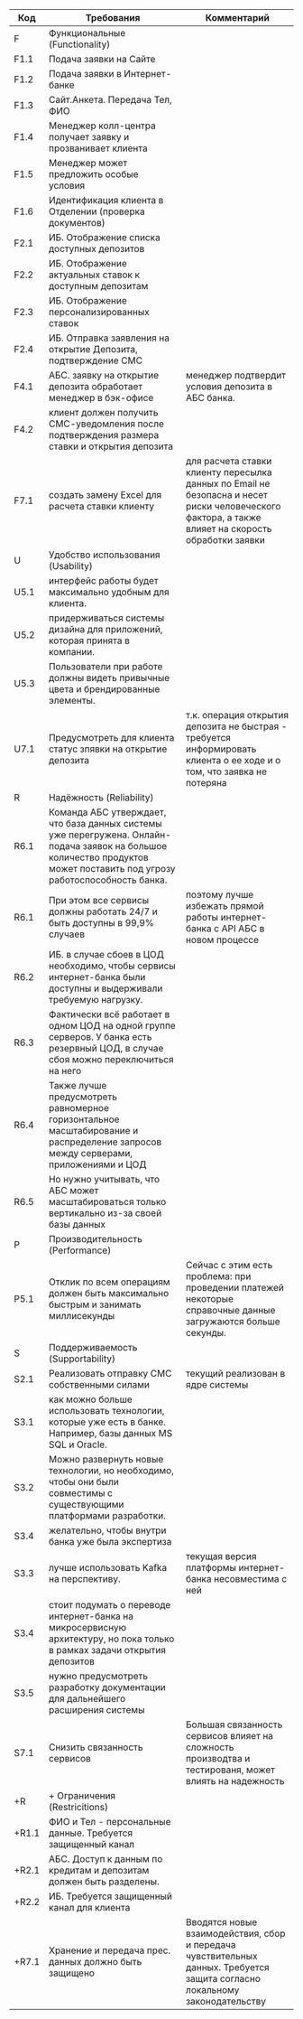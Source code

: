 | Код | Требования                         | Комментарий  |
|-----|------------------------------------|--------------|
| F   | Функциональные (Functionality)     |              |
| F1.1  | Подача заявки на Сайте             |              |
| F1.2  | Подача заявки в Интернет-банке     |              |
| F1.3  | Сайт.Анкета. Передача Тел, ФИО     |              |
| F1.4  | Менеджер колл-центра получает заявку и прозванивает клиента     |              |
| F1.5  | Менеджер может предложить особые условия                        |              |
| F1.6  | Идентификация клиента в Отделении (проверка документов)         |              |
| F2.1  | ИБ. Отображение списка доступных депозитов |              |
| F2.2  | ИБ. Отображение актуальных ставок к доступным депозитам |              |
| F2.3  | ИБ. Отображение персонализированных ставок |              |
| F2.4  | ИБ. Отправка заявления на открытие Депозита, подтверждение СМС  |               |
| F4.1  | АБС. заявку на открытие депозита обработает менеджер в бэк-офисе | менеджер подтвердит условия депозита в АБС банка. |
| F4.2  | клиент должен получить СМС-уведомления после подтверждения размера ставки и открытия депозита |              |
| F7.1| создать замену Excel для расчета ставки клиенту | для расчета ставки клиенту пересылка данных по Email не безопасна и несет риски человеческого фактора, а также влияет на скорость обработки заявки|
| U   | Удобство использования (Usability) |              |
| U5.1| интерфейс работы будет максимально удобным для клиента. |              |
| U5.2| придерживаться системы дизайна для приложений, которая принята в компании. |              |
| U5.3| Пользователи при работе должны видеть привычные цвета и брендированные элементы. |              |
| U7.1| Предусмотреть для клиента статус зпявки на открытие депозита | т.к. операция открытия депозита не быстрая - требуется информировать клиента о ее ходе и о том, что заявка не потеряна |
| R   | Надёжность (Reliability)           |              |
| R6.1| Команда АБС утверждает, что база данных системы уже перегружена. Онлайн-подача заявок на большое количество продуктов может поставить под угрозу работоспособность банка.  |              |
| R6.1| При этом все сервисы должны работать 24/7 и быть доступны в 99,9% случаев | поэтому лучше избежать прямой работы интернет-банка с API АБС в новом процессе |
| R6.2| ИБ. в случае сбоев в ЦОД необходимо, чтобы сервисы интернет-банка были доступны и выдерживали требуемую нагрузку. |              |
| R6.3|  Фактически всё работает в одном ЦОД на одной группе серверов. У банка есть резервный ЦОД, в случае сбоя можно переключиться на него |              |
| R6.4| Также лучше предусмотреть равномерное горизонтальное масштабирование и распределение запросов между серверами, приложениями и ЦОД |              |
| R6.5| Но нужно учитывать, что АБС может масштабироваться только вертикально из-за своей базы данных |              |
| P   | Производительность (Performance)   |              |
| P5.1| Отклик по всем операциям должен быть максимально быстрым и занимать миллисекунды  | Сейчас с этим есть проблема: при проведении платежей некоторые справочные данные загружаются больше секунды. |
| S   | Поддерживаемость (Supportability)  |              |
| S2.1| Реализовать отправку СМС собственными силами  | текущий реализован в ядре системы |
| S3.1| как можно больше использовать технологии, которые уже есть в банке. Например, базы данных MS SQL и Oracle.                                |              |
| S3.2| Можно развернуть новые технологии, но необходимо, чтобы они были совместимы с существующими платформами разработки. |              |
| S3.4| желательно, чтобы внутри банка уже была экспертиза |              |
| S3.3| лучше использовать Kafka на перспективу. | текущая версия платформы интернет-банка несовместима с ней |
| S3.4| стоит подумать о переводе интернет-банка на микросервисную архитектуру, но пока только в рамках задачи открытия депозитов |              |
| S3.5| нужно предусмотреть разработку документации для дальнейшего расширения системы |              |
| S7.1| Снизить связанность сервисов | Большая связанность сервисов влияет на сложность производтва и тестированя, может влиять на надежность |
| +R  | + Ограничения (Restricitions)      |              |
| +R1.1 | ФИО и Тел - персональные данные. Требуется защищенный канал     |              |
| +R2.1 | АБС. Доступ к данным по кредитам и депозитам должен быть разделены.  |              |
| +R2.2 | ИБ. Требуется защищенный канал для клиента |              |
| +R7.1 | Хранение и передача прес. данных должно быть защищено  | Вводятся новые взаимодействия, сбор и передача чувствительных данных. Требуется защита согласно локальному законодательству |
